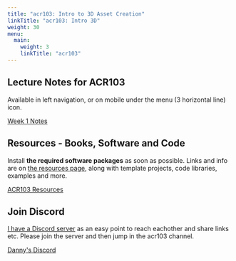 ```yaml
---
title: "acr103: Intro to 3D Asset Creation"
linkTitle: "acr103: Intro 3D"
weight: 30
menu:
  main:
    weight: 3
    linkTitle: "acr103"
---
```


## Lecture Notes for ACR103 

Available in left navigation, or on mobile under the menu (3 horizontal line) icon.

<a class="btn btn-lg btn-primary mr-3 mb-4" href="week1/">Week 1 Notes
</a>

## Resources - Books, Software and Code

Install **the required software packages** as soon as possible. Links and info are on [the resources page](resources/), along with template projects, code libraries, examples and more.

<a class="btn btn-lg btn-primary mr-3 mb-4" href="resources/">ACR103 Resources
</a>

## Join Discord

[I have a Discord server](https://discord.gg/nC7b5tN) as an easy point to reach eachother and share links etc. Please join the server and then jump in the acr103 channel.

<a class="btn btn-lg btn-primary mr-3 mb-4" href="https://discord.gg/nC7b5tN">Danny's Discord
</a>

